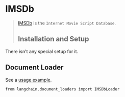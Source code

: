 IMSDb
=====

> [IMSDb](https://imsdb.com/) is the `Internet Movie Script Database`.
> 
> Installation and Setup[](#installation-and-setup "Direct link to Installation and Setup")
> ------------------------------------------------------------------------------------------

There isn't any special setup for it.

Document Loader[](#document-loader "Direct link to Document Loader")
---------------------------------------------------------------------

See a [usage example](/docs/integrations/document_loaders/imsdb).

    from langchain.document_loaders import IMSDbLoader